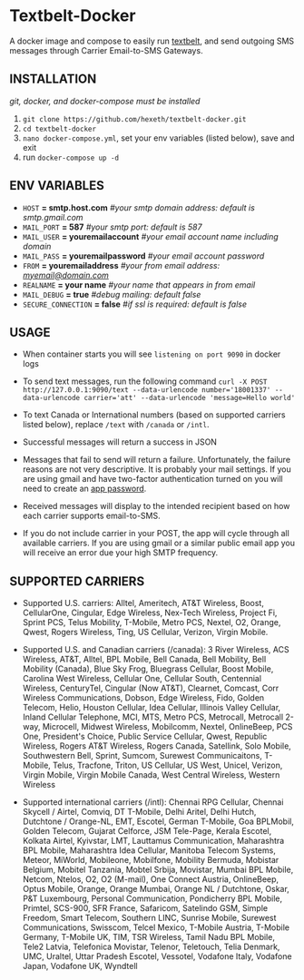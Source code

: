 # Textbelt-Docker
A docker image and compose to easily run [textbelt](https://github.com/typpo/textbelt), and send outgoing SMS messages through Carrier Email-to-SMS Gateways.

## INSTALLATION
*git, docker, and docker-compose must be installed*

1. `git clone https://github.com/hexeth/textbelt-docker.git`
1. `cd textbelt-docker`
1. `nano docker-compose.yml`, set your env variables (listed below), save and exit
1. run `docker-compose up -d`

## ENV VARIABLES
* `HOST` **= smtp.host.com** *#your smtp domain address: default is smtp.gmail.com*
* `MAIL_PORT` **= 587** *#your smtp port: default is 587*
* `MAIL_USER` **= youremailaccount** *#your email account name including domain*
* `MAIL_PASS` **= youremailpassword** *#your email account password*
* `FROM` **= youremailaddress** *#your from email address: myemail@domain.com*
* `REALNAME` **= your name** *#your name that appears in from email*
* `MAIL_DEBUG` **= true** *#debug mailing: default false*
* `SECURE_CONNECTION` **= false** *#if ssl is required: default is false*

## USAGE

* When container starts you will see `listening on port 9090` in docker logs
* To send text messages, run the following command `curl -X POST http://127.0.0.1:9090/text --data-urlencode number='18001337' --data-urlencode carrier='att' --data-urlencode 'message=Hello world'`
* To text Canada or International numbers (based on supported carriers listed below), replace `/text` with `/canada` or `/intl`.

* Successful messages will return a success in JSON
* Messages that fail to send will return a failure. Unfortunately, the failure reasons are not very descriptive. It is probably your mail settings. If you are using gmail and have two-factor authentication turned on you will need to create an [app password](https://support.google.com/accounts/answer/185833?hl=en).
* Received messages will display to the intended recipient based on how each carrier supports email-to-SMS.  
* If you do not include carrier in your POST, the app will cycle through all available carriers. If you are using gmail or a similar public email app you will receive an error due your high SMTP frequency.

## SUPPORTED CARRIERS
* Supported U.S. carriers: Alltel, Ameritech, AT&T Wireless, Boost, CellularOne, Cingular, Edge Wireless, Nex-Tech Wireless, Project Fi, Sprint PCS, Telus Mobility, T-Mobile, Metro PCS, Nextel, O2, Orange, Qwest, Rogers Wireless, Ting, US Cellular, Verizon, Virgin Mobile.

* Supported U.S. and Canadian carriers (/canada): 3 River Wireless, ACS Wireless, AT&T, Alltel, BPL Mobile, Bell Canada, Bell Mobility, Bell Mobility (Canada), Blue Sky Frog, Bluegrass Cellular, Boost Mobile, Carolina West Wireless, Cellular One, Cellular South, Centennial Wireless, CenturyTel, Cingular (Now AT&T), Clearnet, Comcast, Corr Wireless Communications, Dobson, Edge Wireless, Fido, Golden Telecom, Helio, Houston Cellular, Idea Cellular, Illinois Valley Cellular, Inland Cellular Telephone, MCI, MTS, Metro PCS, Metrocall, Metrocall 2-way, Microcell, Midwest Wireless, Mobilcomm, Nextel, OnlineBeep, PCS One, President's Choice, Public Service Cellular, Qwest, Republic Wireless, Rogers AT&T Wireless, Rogers Canada, Satellink, Solo Mobile, Southwestern Bell, Sprint, Sumcom, Surewest Communicaitons, T-Mobile, Telus, Tracfone, Triton, US Cellular, US West, Unicel, Verizon, Virgin Mobile, Virgin Mobile Canada, West Central Wireless, Western Wireless

* Supported international carriers (/intl): Chennai RPG Cellular, Chennai Skycell / Airtel, Comviq, DT T-Mobile, Delhi Aritel, Delhi Hutch, Dutchtone / Orange-NL, EMT, Escotel, German T-Mobile, Goa BPLMobil, Golden Telecom, Gujarat Celforce, JSM Tele-Page, Kerala Escotel, Kolkata Airtel, Kyivstar, LMT, Lauttamus Communication, Maharashtra BPL Mobile, Maharashtra Idea Cellular, Manitoba Telecom Systems, Meteor, MiWorld, Mobileone, Mobilfone, Mobility Bermuda, Mobistar Belgium, Mobitel Tanzania, Mobtel Srbija, Movistar, Mumbai BPL Mobile, Netcom, Ntelos, O2, O2 (M-mail), One Connect Austria, OnlineBeep, Optus Mobile, Orange, Orange Mumbai, Orange NL / Dutchtone, Oskar, P&T Luxembourg, Personal Communication, Pondicherry BPL Mobile, Primtel, SCS-900, SFR France, Safaricom, Satelindo GSM, Simple Freedom, Smart Telecom, Southern LINC, Sunrise Mobile, Surewest Communications, Swisscom, Telcel Mexico, T-Mobile Austria, T-Mobile Germany, T-Mobile UK, TIM, TSR Wireless, Tamil Nadu BPL Mobile, Tele2 Latvia, Telefonica Movistar, Telenor, Teletouch, Telia Denmark, UMC, Uraltel, Uttar Pradesh Escotel, Vessotel, Vodafone Italy, Vodafone Japan, Vodafone UK, Wyndtell
